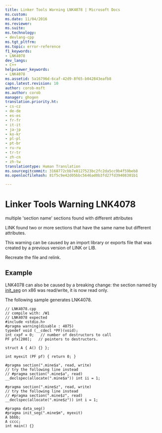 ```yaml
---
title: Linker Tools Warning LNK4078 | Microsoft Docs
ms.custom: 
ms.date: 11/04/2016
ms.reviewer: 
ms.suite: 
ms.technology:
- devlang-cpp
ms.tgt_pltfrm: 
ms.topic: error-reference
f1_keywords:
- LNK4078
dev_langs:
- C++
helpviewer_keywords:
- LNK4078
ms.assetid: 5a16796d-6caf-42d9-8f65-b042843eafb8
caps.latest.revision: 10
author: corob-msft
ms.author: corob
manager: ghogen
translation.priority.ht:
- cs-cz
- de-de
- es-es
- fr-fr
- it-it
- ja-jp
- ko-kr
- pl-pl
- pt-br
- ru-ru
- tr-tr
- zh-cn
- zh-tw
translationtype: Human Translation
ms.sourcegitcommit: 3168772cbb7e8127523bc2fc2da5cc9b4f59beb8
ms.openlocfilehash: 81f5c9e42d05bbc5646ad0b3fd27fd39408301b1

---
```

# Linker Tools Warning LNK4078
multiple 'section name' sections found with different attributes  
  
 LINK found two or more sections that have the same name but different attributes.  
  
 This warning can be caused by an import library or exports file that was created by a previous version of LINK or LIB.  
  
 Recreate the file and relink.  
  
## Example  
 LNK4078 can also be caused by a breaking change: the section named by [init_seg](../../preprocessor/init-seg.md) on x86 was read/write, it is now read only.  
  
 The following sample generates LNK4078.  
  
```  
// LNK4078.cpp  
// compile with: /W1  
// LNK4078 expected  
#include <stdio.h>  
#pragma warning(disable : 4075)  
typedef void (__cdecl *PF)(void);  
int cxpf = 0;   // number of destructors to call  
PF pfx[200];   // pointers to destructors.  
  
struct A { A() {} };  
  
int myexit (PF pf) { return 0; }  
  
#pragma section(".mine$a", read, write)  
// try the following line instead  
// #pragma section(".mine$a", read)  
__declspec(allocate(".mine$a")) int ii = 1;  
  
#pragma section(".mine$z", read, write)  
// try the following line instead  
// #pragma section(".mine$z", read)  
__declspec(allocate(".mine$z")) int i = 1;  
  
#pragma data_seg()  
#pragma init_seg(".mine$m", myexit)  
A bbbb;   
A cccc;  
int main() {}  
```


<!--HONumber=Jan17_HO2-->


